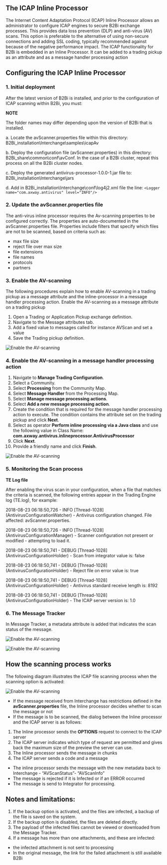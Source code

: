 ## The ICAP Inline Processor
The Internet Content Adaptation Protocol (ICAP) Inline Processor allows an administrator to configure ICAP engines to secure B2Bi exchange processes. This provides data loss prevention (DLP) and anti-virus (AV) scans. This option is preferable to the alternative of using non-secure connections and adding SSL coding, typically recommended against because of the negative performance impact.
The ICAP functionality for B2Bi is embedded in an Inline Processor. It can be added to a trading pickup as an attribute and as a message handler processing action

## Configuring the ICAP Inline Processor
### 1. Initial deployment
After the latest version of B2Bi is installed, and prior to the configuration of ICAP scanning within B2Bi, you must:

**NOTE**

The folder names may differ depending upon the version of B2Bi that is installed.

a. Locate the avScanner.properties file within this directory: B2Bi_installation\Interchange\samples\icapAv

b. Deploy the configuration file (avScanner.properties) in this directory: B2Bi_share\common\conf\avConf. In the case of a B2Bi cluster, repeat this process on all the B2Bi cluster nodes.

c. Deploy the generated antivirus-processor-1.0.0-1.jar file to: B2Bi_installation\Interchange\jars

d. Add in B2Bi_installation\Interchange\conf\log4j2.xml file the line:
`<Logger name="com.axway.antivirus" level="INFO"/>`



### 2. Update the avScanner.properties file
The anti-virus inline processor requires the Av-scanning properties to be configured correctly. The properties are auto-documented in the avScanner.properties file.
Properties include filters that specify which files are not to be scanned, based on criteria such as:

* max file size
* reject file over max size
* file extensions 
* file names
* protocols
* partners

### 3. Enable the AV-scanning
The following procedures explain how to enable AV-scanning in a trading pickup as a message attribute and the inline-processor in a message handler processing action.
Enable the AV-scanning as a message attribute on a trading pickup

1. Open a Trading or Application Pickup exchange definition.
2. Navigate to the Message attributes tab.
3. Add a fixed value to messages called for instance AVScan and set a value
4. Save the Trading pickup definition.

![Enable the AV-scanning](dist/screenshots/Enable_the_AV_scanning.jpg)

### 4. Enable the AV-scanning in a message handler processing action
1. Navigate to **Manage Trading Configuration**.
2. Select a Community.
3. Select **Processing** from the Community Map.
4. Select **Message Handler** from the Processing Map.
5. Select **Manage message processing actions**.
6. Select **Add a new message processing action**.
7. Create the condition that is required for the message handler processing action to execute. 
The condition contains the attribute set on the trading pickup and click **Next**.
8. Select as operator **Perform inline processing via a Java class** and use the following value in Class Name: **com.axway.antivirus.inlineprocessor.AntivirusProcessor**
9. Click **Next**.
10. Provide a friendly name and click **Finish**.

![Enable the AV-scanning](dist/screenshots/Enable_the_AV-scanning_in_a_message_handler.jpg)

### 5. Monitoring the Scan process
**TE Log file**

After enabling the virus scan in your configuration, when a file that matches the criteria is scanned, the following entries appear in the Trading Engine log (TE.log), for example:

2018-08-23 06:18:50,726 - INFO [Thread-1028] (AntivirusConfigurationWatcher) - Antivirus configuration changed. File affected: avScanner.properties.

2018-08-23 06:18:50,726 - INFO [Thread-1028] (AntivirusConfigurationManager) - Scanner configuration not present or modified - attempting to load it.

2018-08-23 06:18:50,741 - DEBUG [Thread-1028] (AntivirusConfigurationHolder) - Scan from integrator value is: false

2018-08-23 06:18:50,741 - DEBUG [Thread-1028] (AntivirusConfigurationHolder) - Reject file on error value is: true

2018-08-23 06:18:50,741 - DEBUG [Thread-1028] (AntivirusConfigurationHolder) - Antivirus standard receive length is: 8192

2018-08-23 06:18:50,741 - DEBUG [Thread-1028] (AntivirusConfigurationHolder) - The ICAP server version is: 1.0

### 6. The Message Tracker
In Message Tracker, a metadata attribute is added that indicates the scan status of the message.

![Enable the AV-scanning](dist/screenshots/The_Message_Tracker.jpg)

![Enable the AV-scanning](dist/screenshots/The_Message_Details.jpg)

## How the scanning process works
The following diagram illustrates the ICAP file scanning process when the scanning option is activated:

![Enable the AV-scanning](dist/screenshots/The_Scanning_Process.jpg)

* If the message received from Interchange has restrictions defined in the **avScanner.properties** file, the Inline processor decides whether to scan the message or not
* If the message is to be scanned, the dialog between the Inline processor and the ICAP server is as follows:

1. The Inline processor sends the **OPTIONS** request to connect to the ICAP server
2. The ICAP server indicates which type of request are permitted and gives back the maximum size of the preview the server can use.
3. The Inline processor sends the message in chunks
4. The ICAP server sends a code and a message

* The inline processor sends the message with the new metadata back to Interchange - “AVScanStatus”- “AVScanInfo”
* The message is rejected if it is Infected or if an ERROR occurred
* The message is send to Integrator for processing.

## Notes and limitations:
1. If the backup option is activated, and the files are infected, a backup of the file is saved on the system.
2. If the backup option is disabled, the files are deleted directly.
3. The payload of the infected files cannot be viewed or downloaded from the Message Tracker.
4. If a message has more than one attachments, and these are infected: 
* the infected attachment is not sent to processing
* In the original message, the link for the failed attachment is still available
B2Bi
